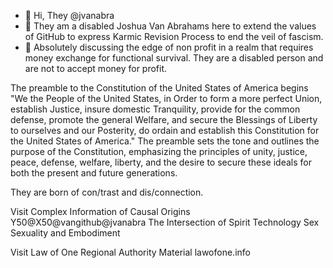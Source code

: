 - 👋 Hi, They @jvanabra
- 👀 They am a disabled Joshua Van Abrahams here to extend the values of GitHub to express Karmic Revision Process to end the veil of fascism.
- 💞️ Absolutely discussing the edge of non profit in a realm that requires money exchange for functional survival.  They are a disabled person and are not to accept money for profit.

The preamble to the Constitution of the United States of America begins "We the People of the United States, in Order to form a more perfect Union, establish Justice, insure domestic Tranquility, provide for the common defense, promote the general Welfare, and secure the Blessings of Liberty to ourselves and our Posterity, do ordain and establish this Constitution for the United States of America." The preamble sets the tone and outlines the purpose of the Constitution, emphasizing the principles of unity, justice, peace, defense, welfare, liberty, and the desire to secure these ideals for both the present and future generations.

They are born of con/trast and dis/connection.

Visit Complex Information of Causal Origins Y50@X50@vangithub@jvanabra
The Intersection of Spirit Technology Sex Sexuality and Embodiment

Visit Law of One Regional Authority Material lawofone.info


<!---
jvanabra/jvanabra is a ✨ special ✨ repository because its `README.md` (this file) appears on your GitHub profile.
You can click the Preview link to take a look at your changes.
--->
